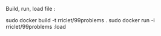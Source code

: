 Build, run, load file :

sudo docker build -t rriclet/99problems .
sudo docker run -i rriclet/99problems
:load <filename>
